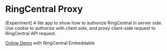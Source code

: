 # RingCentral Proxy

[Experiment] A lite app to show how to authorize RingCentral in server side. Use cookie to authorize with client side, and proxy client-side request to RingCentral API request.

[Online Demo](https://github.com/embbnux/ringcentral-proxy-demo/) with RingCentral Embeddable
